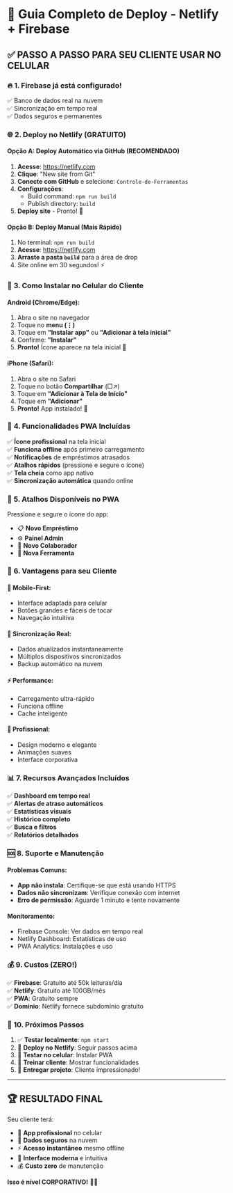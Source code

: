 # 🚀 Guia Completo de Deploy - Netlify + Firebase

## ✅ **PASSO A PASSO PARA SEU CLIENTE USAR NO CELULAR**

### 🔥 **1. Firebase já está configurado!**
✅ Banco de dados real na nuvem  
✅ Sincronização em tempo real  
✅ Dados seguros e permanentes  

### 🌐 **2. Deploy no Netlify (GRATUITO)**

#### **Opção A: Deploy Automático via GitHub (RECOMENDADO)**
1. **Acesse**: https://netlify.com
2. **Clique**: "New site from Git"
3. **Conecte com GitHub** e selecione: `Controle-de-Ferramentas`
4. **Configurações**:
   - Build command: `npm run build`
   - Publish directory: `build`
5. **Deploy site** - Pronto! 🎉

#### **Opção B: Deploy Manual (Mais Rápido)**
1. No terminal: `npm run build`
2. **Acesse**: https://netlify.com
3. **Arraste a pasta `build`** para a área de drop
4. Site online em 30 segundos! ⚡

### 📱 **3. Como Instalar no Celular do Cliente**

#### **Android (Chrome/Edge):**
1. Abra o site no navegador
2. Toque no **menu (⋮)**
3. Toque em **"Instalar app"** ou **"Adicionar à tela inicial"**
4. Confirme: **"Instalar"**
5. **Pronto!** Ícone aparece na tela inicial 📱

#### **iPhone (Safari):**
1. Abra o site no Safari
2. Toque no botão **Compartilhar** (□↗)
3. Toque em **"Adicionar à Tela de Início"**
4. Toque em **"Adicionar"**
5. **Pronto!** App instalado! 🍎

### 🎯 **4. Funcionalidades PWA Incluídas**

✅ **Ícone profissional** na tela inicial  
✅ **Funciona offline** após primeiro carregamento  
✅ **Notificações** de empréstimos atrasados  
✅ **Atalhos rápidos** (pressione e segure o ícone)  
✅ **Tela cheia** como app nativo  
✅ **Sincronização automática** quando online  

### 🔧 **5. Atalhos Disponíveis no PWA**
Pressione e segure o ícone do app:
- 📋 **Novo Empréstimo**
- ⚙️ **Painel Admin**  
- 👤 **Novo Colaborador**
- 🔧 **Nova Ferramenta**

### 🌟 **6. Vantagens para seu Cliente**

#### **📱 Mobile-First:**
- Interface adaptada para celular
- Botões grandes e fáceis de tocar
- Navegação intuitiva

#### **🔄 Sincronização Real:**
- Dados atualizados instantaneamente
- Múltiplos dispositivos sincronizados
- Backup automático na nuvem

#### **⚡ Performance:**
- Carregamento ultra-rápido
- Funciona offline
- Cache inteligente

#### **🎨 Profissional:**
- Design moderno e elegante
- Animações suaves
- Interface corporativa

### 📊 **7. Recursos Avançados Incluídos**

✅ **Dashboard em tempo real**  
✅ **Alertas de atraso automáticos**  
✅ **Estatísticas visuais**  
✅ **Histórico completo**  
✅ **Busca e filtros**  
✅ **Relatórios detalhados**  

### 🆘 **8. Suporte e Manutenção**

#### **Problemas Comuns:**
- **App não instala**: Certifique-se que está usando HTTPS
- **Dados não sincronizam**: Verifique conexão com internet
- **Erro de permissão**: Aguarde 1 minuto e tente novamente

#### **Monitoramento:**
- Firebase Console: Ver dados em tempo real
- Netlify Dashboard: Estatísticas de uso
- PWA Analytics: Instalações e uso

### 💰 **9. Custos (ZERO!)**

✅ **Firebase**: Gratuito até 50k leituras/dia  
✅ **Netlify**: Gratuito até 100GB/mês  
✅ **PWA**: Gratuito sempre  
✅ **Domínio**: Netlify fornece subdomínio gratuito  

### 🎯 **10. Próximos Passos**

1. ✅ **Testar localmente**: `npm start`
2. 🚀 **Deploy no Netlify**: Seguir passos acima
3. 📱 **Testar no celular**: Instalar PWA
4. 👥 **Treinar cliente**: Mostrar funcionalidades
5. 🎉 **Entregar projeto**: Cliente impressionado!

---

## 🏆 **RESULTADO FINAL**

Seu cliente terá:
- 📱 **App profissional** no celular
- 🔄 **Dados seguros** na nuvem
- ⚡ **Acesso instantâneo** mesmo offline
- 🎨 **Interface moderna** e intuitiva
- 💰 **Custo zero** de manutenção

**Isso é nível CORPORATIVO!** 🚀✨ 